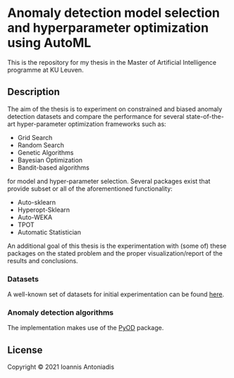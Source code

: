 # Anomaly detection model selection and hyperparameter optimization using AutoML
This is the repository for my thesis in the Master of Artificial Intelligence programme at KU Leuven.

## Description
The aim of the thesis is to experiment on constrained and biased anomaly detection datasets and compare the performance for several state-of-the-art hyper-parameter optimization frameworks such as:
* Grid Search
* Random Search
* Genetic Algorithms
* Bayesian Optimization
* Bandit-based algorithms

for model and hyper-parameter selection. Several packages exist that provide subset or all of the aforementioned functionality:
* Auto-sklearn
* Hyperopt-Sklearn
* Auto-WEKA
* TPOT
* Automatic Statistician

An additional goal of this thesis is the experimentation with (some of) these packages on the stated problem and the proper visualization/report of the results and conclusions.

### Datasets
A well-known set of datasets for initial experimentation can be found [here](https://www.dbs.ifi.lmu.de/research/outlier-evaluation/DAMI/).

### Anomaly detection algorithms
The implementation makes use of the [PyOD](https://pyod.readthedocs.io/en/latest/index.html) package.

## License
Copyright © 2021 Ioannis Antoniadis
